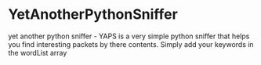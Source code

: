 YetAnotherPythonSniffer
=======================

yet another python sniffer - YAPS is a very simple python sniffer that helps you find interesting packets by there contents. Simply add your keywords in the wordList array

